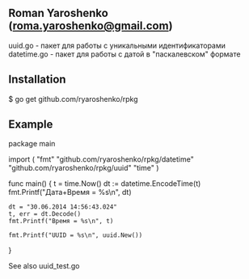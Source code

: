 Roman Yaroshenko (roma.yaroshenko@gmail.com)
---------------------------------------------

uuid.go - пакет для работы с уникальными идентификаторами
datetime.go - пакет для работы с датой в "паскалевском" формате

Installation
-------------

$ go get github.com/ryaroshenko/rpkg

Example
--------

package main

import (
	"fmt"
	"github.com/ryaroshenko/rpkg/datetime"
	"github.com/ryaroshenko/rpkg/uuid"
	"time"
)

func main() {
	t = time.Now()
	dt := datetime.EncodeTime(t)
	fmt.Printf("Дата+Время = %s\n", dt)

	dt = "30.06.2014 14:56:43.024"
	t, err = dt.Decode()
	fmt.Printf("Время = %s\n", t)

	fmt.Printf("UUID = %s\n", uuid.New())
}

See also uuid_test.go